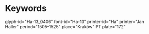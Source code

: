 # Keywords
glyph-id="Ha-13_0406"
font-id="Ha-13"
printer-id="Ha"
printer="Jan Haller"
period="1505–1525"
place="Kraków"
PT plate="172"
